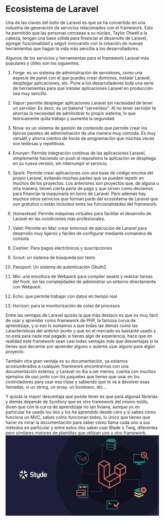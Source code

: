 # Ecosistema de Laravel


Una de las claves del éxito de Laravel es que se ha convertido en una industria de generación de servicios relacionados con el framework. Esto ha permitido que las personas cercanas a su núcleo, Taylor Otwell a la cabeza, tengan una base sólida para financiar el desarrollo de Laravel, agregar funcionalidad y seguir innovando con la creación de nuevas herramientas que hagan la vida más sencilla a los desarrolladores.

Algunos de los servicios y herramientas para el framework Laravel más populares y útiles son los siguientes:

1. Forge: es un sistema de administración de servidores, como una especie de panel con el que puedes crear dominios, instalar Laravel, desplegar aplicaciones, etc. Pone a los desarrolladores toda una serie de herramientas para que instalar aplicaciones Laravel en producción sea muy sencillo.
2. Vapor: permite desplegar aplicaciones Laravel sin necesidad de tener un servidor. Es decir, es un bakend "serverless". Al no tener servidor te ahorras la necesidad de administrar tu propio sistema, lo que teóricamente quita trabajo y aumenta la seguridad.
3. Nova: es un sistema de gestión de contenido que permite crear los típicos paneles de administración de una manera muy cómoda. Es muy versátil y ahorra cientos de horas de programación que muchas veces son tediosas y repetitivas.
4. Envoyer: Permite integración continua de las aplicaciones Laravel, simplemente haciendo un push al repositorio la aplicación se despliega en su nueva versión, sin interrumpir el servicio.
5. Spark: Permite crear aplicaciones con una base de código encima del propio Laravel, evitando muchas partes que se pueden repetir en muchos de los proyectos.
Los anteriores son proyectos que, de alguna u otra manera, tienen cierta parte de pago y que sirven como decíamos para financiar la maquinaria en torno de Laravel. Pero además hay muchos otros servicios que forman parte del ecosistema de Laravel que son gratuitos o están incluidos entre las funcionalidades del framework:

1. Homestead: Permite máquinas virtuales para facilitar el desarrollo de Laravel en las condiciones más profesionales.
2. Valet: Permite en Mac crear entornos de ejecución de Laravel para desarrollo muy ligeros y fáciles de configurar mediante comandos de consola.
3. Cashier: Para pagos electrónicos y suscripciones
4. Scout: un sistema de búsqueda por texto
5. Passport: Un sistema de autenticación OAuth2
6. Mix: una envoltura de Webpack para compilar assets y realizar tareas del front, sin las complejidades de administrar un entorno directamente con Webpack.
7. Echo: que permite trabajar con datos en tiempo real
8. Horizon: para la monitorización de colas de procesos



Entre las ventajas de Laravel quizás la que más destaco es que es muy fácil de usar y aprender como framework de PHP, la famosa curva de aprendizaje, y sí eso lo sumamos a que todas las demás como las características del anterior punto y que en el mercado es bastante usado y no está para nada mal pagado si tienes algo de experiencia, hace que en realidad esté framework sean casi todas ventajas más que desventajas si te tienes que decantar por aprender alguno o quieres usar alguno para algún proyecto.

También otra gran ventaja es su documentación, ya estamos acostumbrados a cualquier framework encontrarnos con una documentación extensa, y Laravel no iba a ser menos, cuenta con muchos ejemplos de uso junto con los paquetes que tienes que usar en los controladores para usar esa clase y sabiendo que te va a devolver esas llamadas, si un string, un array, un booleano, etc…

Y quizás la mayor desventaja que puede tener es que para algunas librerías y demás depende de Symfony que es otro framework del mismo estilo, dicen que con la curva de aprendizaje no tan liviana, aunque yo en particular he usado los dos y los he aprendido desde cero y si sabes cómo funciona un MVC, sabes cómo funcionan todos, lo único que tienes que hacer es mirar la documentación para saber cómo llama cada uno a sus métodos en particular y entre estos dos saber usar Blade o Twig, diferentes pero similares motores de plantillas que utilizan uno u otro framework.
![Imagen](Laravel_info.png)

```{tableofcontents}
```
